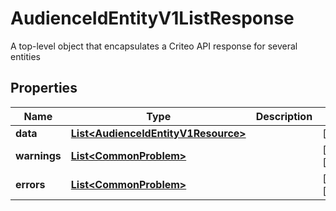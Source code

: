 

# AudienceIdEntityV1ListResponse

A top-level object that encapsulates a Criteo API response for several entities

## Properties

Name | Type | Description | Notes
------------ | ------------- | ------------- | -------------
**data** | [**List&lt;AudienceIdEntityV1Resource&gt;**](AudienceIdEntityV1Resource.md) |  |  [optional]
**warnings** | [**List&lt;CommonProblem&gt;**](CommonProblem.md) |  |  [optional] [readonly]
**errors** | [**List&lt;CommonProblem&gt;**](CommonProblem.md) |  |  [optional] [readonly]



